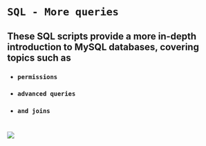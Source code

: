 
# `SQL - More queries`
## These SQL scripts provide a more in-depth introduction to MySQL databases, covering topics such as 
- ### `permissions`
- ### `advanced queries`
- ### `and joins`
#
![](https://media.geeksforgeeks.org/wp-content/cdn-uploads/20230305181855/SQL2.png)
